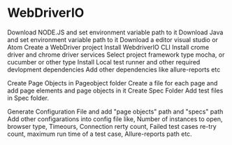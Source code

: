 # WebDriverIO

Download NODE.JS and set environment variable path to it
Download Java and set environment variable path to it
Download a editor visual studio or Atom 
Create a WebDriver project 
Install WebdriverIO CLI
Install crome driver and chrome driver services
Select project framework type mocha, or cucumber or other type
Install Local test runner and other required devlopment dependencies
Add other dependencies like allure-reports etc

Create Page Objects in Pageobject folder
Create a file for each page and add page elements and page objects in it
Create Spec Folder 
Add test files in Spec folder.

Generate Configuration File and add "page objects" path and "specs" path 
Add other configarations into config file like, Number of instances to open, browser type, Timeours, 
Connection rerty count, Failed test cases re-try count, maximum run time of a test case, Allure-reports path etc.
